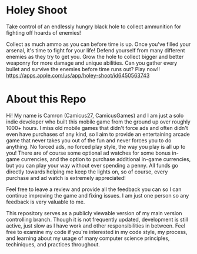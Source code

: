 # Holey Shoot

Take control of an endlessly hungry black hole to collect ammunition for fighting off hoards of enemies!

Collect as much ammo as you can before time is up. Once you've filled your arsenal, it's time to fight for your life! Defend yourself from many different enemies as they try to get you. Grow the hole to collect bigger and better weaponry for more damage and unique abilities. Can you gather every bullet and survive the enemies before time runs out? Play now!! https://apps.apple.com/us/app/holey-shoot/id6450563743


# About this Repo
Hi! My name is Camron (Camicus27, CamicusGames) and I am just a solo indie developer who built this mobile game from the ground up over roughly 1000+ hours. I miss old mobile games that didn't force ads and often didn't even have purchases of any kind, so I aim to provide an entertaining arcade game that never takes you out of the fun and never forces you to do anything. No forced ads, no forced play style, the way you play is all up to you! There are of course some optional ad watches for some bonus in-game currencies, and the option to purchase additional in-game currencies, but you can play your way without ever spending a penny. All funds go directly towards helping me keep the lights on, so of course, every purchase and ad watch is extremely appreciated!

Feel free to leave a review and provide all the feedback you can so I can continue improving the game and fixing issues. I am just one person so any feedback is very valuable to me.

This repository serves as a publicly viewable version of my main version controlling branch. Though it is not frequently updated, development is still active, just slow as I have work and other responsibilities in between. Feel free to examine my code if you're interested in my code style, my process, and learning about my usage of many computer science principles, techiniques, and practices throughout.
